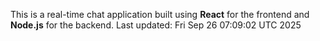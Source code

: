 This is a real-time chat application built using **React** for the frontend and **Node.js** for the backend.
Last updated: Fri Sep 26 07:09:02 UTC 2025
